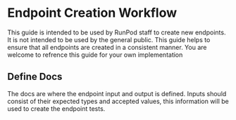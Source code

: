 # Endpoint Creation Workflow

This guide is intended to be used by RunPod staff to create new endpoints. It is not intended to be used by the general public. This guide helps to ensure that all endpoints are created in a consistent manner. You are welcome to refrence this guide for your own implementation

## Define Docs

The docs are where the endpoint input and output is defined. Inputs should consist of their expected types and accepted values, this information will be used to create the endpoint tests.
